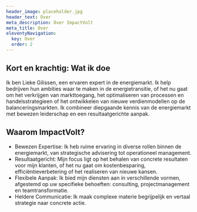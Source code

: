 ```yaml
---
header_image: placeholder.jpg
header_text: Over
meta_description: Over ImpactVolt
meta_title: Over
eleventyNavigation:
  key: Over
  order: 2
---
```


## Kort en krachtig: Wat ik doe

Ik ben Lieke Gilissen, een ervaren expert in de energiemarkt. Ik help bedrijven hun ambities waar te maken in de energietransitie, of het nu gaat om het verkrijgen van markttoegang, het optimaliseren van processen en handelsstrategieen of het ontwikkelen van nieuwe verdienmodellen op de balanceringsmarkten. Ik combineer diepgaande kennis van de energiemarkt met bewezen leiderschap en een resultaatgerichte aanpak.

## Waarom ImpactVolt?

- Bewezen Expertise: Ik heb ruime ervaring in diverse rollen binnen de energiemarkt, van strategische advisering tot operationeel management.
- Resultaatgericht: Mijn focus ligt op het behalen van concrete resultaten voor mijn klanten, of het nu gaat om kostenbesparing, efficiëntieverbetering of het realiseren van nieuwe kansen.
- Flexibele Aanpak: Ik bied mijn diensten aan in verschillende vormen, afgestemd op uw specifieke behoeften: consulting, projectmanagement en teamtransformatie.
- Heldere Communicatie: Ik maak complexe materie begrijpelijk en vertaal strategie naar concrete actie.